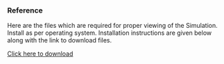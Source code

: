 ### Reference

Here are the files which are required for proper viewing of the Simulation.
Install as per operating system. Installation instructions are given below along with the link to download files.

<a href="images/Lab Manual Exp MUX.pdf" target="_blank">Click here to download</a>
